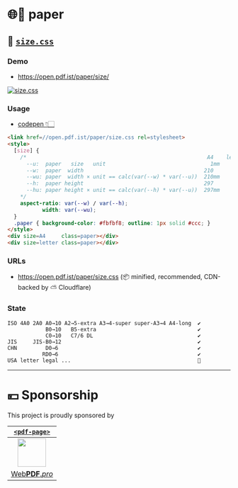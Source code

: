 # 🌐📄 paper

## 📏 [`size.css`](//open.pdf.ist/paper/size/)

### Demo

* https://open.pdf.ist/paper/size/

[![size.css](https://user-images.githubusercontent.com/27027/133064911-97187ace-5662-422a-a07e-79e15a7455b0.png)](//open.pdf.ist/paper/size/)


### Usage

* [codepen 👇🏻](//codepen.io/webpdf/pen/OJggOwa?editors=1000)

```HTML
<link href=//open.pdf.ist/paper/size.css rel=stylesheet>
<style>
  [size] {
    /*                                                         A4    letter
      --u:  paper   size   unit                                 1mm       1in
      --w:  paper  width                                      210         8.5
      --wu: paper  width × unit == calc(var(--w) * var(--u))  210mm       8.5in
      --h:  paper height                                      297        11
      --hu: paper height × unit == calc(var(--h) * var(--u))  297mm      11in
    */
    aspect-ratio: var(--w) / var(--h);
           width: var(--wu);
  }
  .paper { background-color: #fbfbf8; outline: 1px solid #ccc; }
</style>
<div size=A4     class=paper></div>
<div size=letter class=paper></div>
```

### URLs

* https://open.pdf.ist/paper/size.css (📦 minified, recommended, CDN-backed by ⛅ Cloudflare)


### State

```
ISO 4A0 2A0 A0→10 A2→5-extra A3→4-super super-A3→4 A4-long  ✔️
            B0→10   B5-extra                                ✔️
            C0→10   C7/6 DL                                 ✔️
JIS     JIS-B0→12                                           ✔️
CHN         D0→6                                            ✔️
           RD0→6                                            ✔️
USA letter legal ...                                        🚧
```


---

# 💴 Sponsorship

This project is proudly sponsored by

| [`<pdf-page>`](//WebPDF.pro) |
| :-: |
| [<img src="https://webpdf.pro/.svg" width="64">](//WebPDF.pro) |
| [Web**PDF**.*pro*](//WebPDF.pro) |
